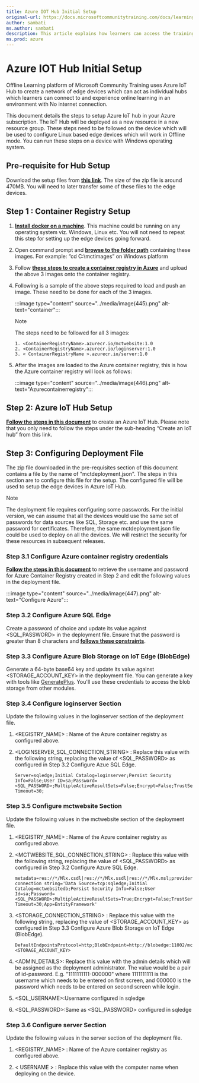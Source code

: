 ```yaml
---
title: Azure IOT Hub Initial Setup
original-url: https://docs.microsoftcommunitytraining.com/docs/learning-in-offline-mode
author: sambati
ms.author: sambati
description: This article explains how learners can access the training content in offline mode and initial setup of Azure IOT hub
ms.prod: azure
---
```


# Azure IOT Hub Initial Setup

Offline Learning platform of Microsoft Community Training uses Azure IoT Hub to create a network of edge devices which can act as individual hubs which learners can connect to and experience online learning in an environment with No internet connection.

This document details the steps to setup Azure IoT hub in your Azure subscription. The IoT Hub will be deployed as a new resource in a new resource group. These steps need to be followed on the device which will be used to configure Linux based edge devices which will work in Offline mode. You can run these steps on a device with Windows operating system.

## Pre-requisite for Hub Setup

Download the setup files from [**this link**](https://sangamapps2.blob.core.windows.net/mctoffline/Setup_Files_v2.zip). The size of the zip file is around 470MB. You will need to later transfer some of these files to the edge devices.

## Step 1 : Container Registry Setup

1. [**Install docker on a machine**](https://docs.docker.com/desktop/#download-and-install). This machine could be running on any operating system viz. Windows, Linux etc. You will not need to repeat this step for setting up the edge devices going forward.

2. Open command prompt and [**browse to the folder path**](/windows-server/administration/windows-commands/cd) containing these images. For example: “cd C:\mctimages” on Windows platform

3. Follow [**these steps to create a container registry in Azure**](/azure/container-registry/container-registry-get-started-portal) and upload the above 3 images onto the container registry.

4. Following is a sample of the above steps required to load and push an image. These need to be done for each of the 3 images.

    :::image type="content" source="../media/image(445).png" alt-text="container":::

    >[!note]
    > The steps need to be followed for all 3 images:
    >
    >```info
    > 1. <ContainerRegistryName>.azurecr.io/mctwebsite:1.0
    > 2. <ContainerRegistryName>.azurecr.io/loginserver:1.0
    > 3. < ContainerRegistryName >.azurecr.io/server:1.0

5. After the images are loaded to the Azure container registry, this is how the Azure container registry will look as follows:

    :::image type="content" source="../media/image(446).png" alt-text="Azurecontainerregistry":::

## Step 2: Azure IoT Hub Setup

[**Follow the steps in this document**](/azure/iot-hub/iot-hub-create-through-portal) to create an Azure IoT Hub. Please note that you only need to follow the steps under the sub-heading “Create an IoT hub” from this link.

## Step 3: Configuring Deployment File

The zip file downloaded in the pre-requisites section of this document contains a file by the name of "mctdeployment.json". The steps in this section are to configure this file for the setup. The configured file will be used to setup the edge devices in Azure IoT Hub.

>[!note]
>The deployment file requires configuring some passwords. For the initial version, we can assume that all the devices would use the same set of passwords for data sources like SQL, Storage etc. and use the same password for certificates. Therefore, the same mctdeployment.json file could be used to deploy on all the devices. We will restrict the security for these resources in subsequent releases.

### Step 3.1 Configure Azure container registry credentials

[**Follow the steps in this document**](/azure/container-registry/container-registry-authentication) to retrieve the username and password for Azure Container Registry created in Step 2 and edit the following values in the deployment file.

 :::image type="content" source="../media/image(447).png" alt-text="Configure Azure":::

### Step 3.2 Configure Azure SQL Edge

Create a password of choice and update its value against <SQL_PASSWORD> in the deployment file. Ensure that the password is greater than 8 characters and [**follows these constraints**](/sql/relational-databases/security/password-policy?view=sql-server-ver15).

### Step 3.3 Configure Azure Blob Storage on IoT Edge (BlobEdge)

Generate a 64-byte base64 key and update its value against <STORAGE_ACCOUNT_KEY> in the deployment file. You can generate a key with tools like [GeneratePlus](https://generate.plus/en/base64). You'll use these credentials to access the blob storage from other modules.

### Step 3.4 Configure loginserver Section

Update the following values in the loginserver section of the deployment file.

1. <REGISTRY_NAME> : Name of the Azure container registry as configured above.

2. <LOGINSERVER_SQL_CONNECTION_STRING> : Replace this value with the following string, replacing the value of <SQL_PASSWORD> as configured in Step 3.2 Configure Azue SQL Edge.

    ```Connection String
    Server=sqledge;Initial Catalog=loginserver;Persist Security Info=False;User ID=sa;Password=<SQL_PASSWORD>;MultipleActiveResultSets=False;Encrypt=False;TrustServerCertificate=True;Connection Timeout=30;
    ```

### Step 3.5 Configure mctwebsite Section

Update the following values in the mctwebsite section of the deployment file.

1. <REGISTRY_NAME> : Name of the Azure container registry as configured above.

2. <MCTWEBSITE_SQL_CONNECTION_STRING> : Replace this value with the following string, replacing the value of <SQL_PASSWORD> as configured in Step 3.2 Configure Azure SQL Edge.

    ```Connection String
    metadata=res://*/Mlx.csdl|res://*/Mlx.ssdl|res://*/Mlx.msl;provider=System.Data.SqlClient;provider connection string='Data Source=tcp:sqledge;Initial Catalog=mctwebsitedb;Persist Security Info=False;User Id=sa;Password=<SQL_PASSWORD>;MultipleActiveResultSets=True;Encrypt=False;TrustServerCertificate=True;Connection Timeout=30;App=EntityFramework'
    ```

3. <STORAGE_CONNECTION_STRING> :  Replace this value with the following string, replacing the value of <STORAGE_ACCOUNT_KEY> as configured in Step 3.3 Configure Azure Blob Storage on IoT Edge (BlobEdge).

    ```Connection String
    DefaultEndpointsProtocol=http;BlobEndpoint=http://blobedge:11002/mctstorage;AccountName=mctstorage;AccountKey=<STORAGE_ACCOUNT_KEY>
    ```

4. <ADMIN_DETAILS>: Replace this value with the admin details which will be assigned as the deployment administrator. The value would be a pair of id-password. E.g. "1111111111-000000" where 1111111111 is the username which needs to be entered on first screen, and 000000 is the password which needs to be entered on second screen while login.

5. <SQL_USERNAME>:Username configured in sqledge

6. <SQL_PASSWORD>:Same as <SQL_PASSWORD> configured in sqledge

### Step 3.6 Configure server Section

Update the following values in the server section of the deployment file.

1. <REGISTRY_NAME> : Name of the Azure container registry as configured above.

2. < USERNAME > : Replace this value with the computer name when deploying on the device.

